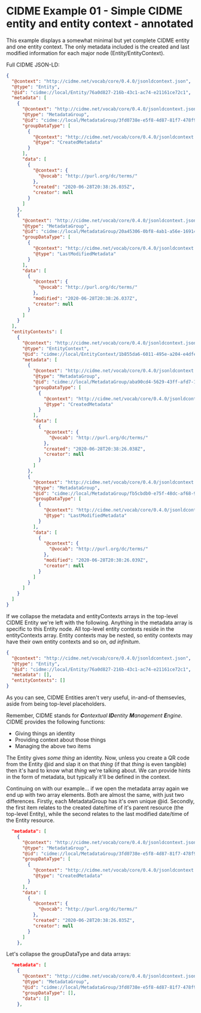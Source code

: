 # CIDME Example 01 - Simple CIDME entity and entity context - annotated

This example displays a somewhat minimal but yet complete CIDME entity and one entity context.  The only metadata included is the created and last modified information for each major node (Entity/EntityContext).

Full CIDME JSON-LD:

```json
{
  "@context": "http://cidme.net/vocab/core/0.4.0/jsonldcontext.json",
  "@type": "Entity",
  "@id": "cidme://local/Entity/76a0d827-216b-43c1-ac74-e21161ce72c1",
  "metadata": [
    {
      "@context": "http://cidme.net/vocab/core/0.4.0/jsonldcontext.json",
      "@type": "MetadataGroup",
      "@id": "cidme://local/MetadataGroup/3fd0738e-e5f8-4d87-81f7-478f914dcd33",
      "groupDataType": [
        {
          "@context": "http://cidme.net/vocab/core/0.4.0/jsonldcontext.json",
          "@type": "CreatedMetadata"
        }
      ],
      "data": [
        {
          "@context": {
            "@vocab": "http://purl.org/dc/terms/"
          },
          "created": "2020-06-28T20:38:26.035Z",
          "creator": null
        }
      ]
    },
    {
      "@context": "http://cidme.net/vocab/core/0.4.0/jsonldcontext.json",
      "@type": "MetadataGroup",
      "@id": "cidme://local/MetadataGroup/20a45306-0bf8-4ab1-a56e-16914b60a756",
      "groupDataType": [
        {
          "@context": "http://cidme.net/vocab/core/0.4.0/jsonldcontext.json",
          "@type": "LastModifiedMetadata"
        }
      ],
      "data": [
        {
          "@context": {
            "@vocab": "http://purl.org/dc/terms/"
          },
          "modified": "2020-06-28T20:38:26.037Z",
          "creator": null
        }
      ]
    }
  ],
  "entityContexts": [
    {
      "@context": "http://cidme.net/vocab/core/0.4.0/jsonldcontext.json",
      "@type": "EntityContext",
      "@id": "cidme://local/EntityContext/1b855da6-6011-495e-a204-e4dfef9149f2",
      "metadata": [
        {
          "@context": "http://cidme.net/vocab/core/0.4.0/jsonldcontext.json",
          "@type": "MetadataGroup",
          "@id": "cidme://local/MetadataGroup/aba90cd4-5629-43ff-afd7-101f7db44922",
          "groupDataType": [
            {
              "@context": "http://cidme.net/vocab/core/0.4.0/jsonldcontext.json",
              "@type": "CreatedMetadata"
            }
          ],
          "data": [
            {
              "@context": {
                "@vocab": "http://purl.org/dc/terms/"
              },
              "created": "2020-06-28T20:38:26.038Z",
              "creator": null
            }
          ]
        },
        {
          "@context": "http://cidme.net/vocab/core/0.4.0/jsonldcontext.json",
          "@type": "MetadataGroup",
          "@id": "cidme://local/MetadataGroup/fb5cbdb0-e75f-48dc-af68-9132e7bbefea",
          "groupDataType": [
            {
              "@context": "http://cidme.net/vocab/core/0.4.0/jsonldcontext.json",
              "@type": "LastModifiedMetadata"
            }
          ],
          "data": [
            {
              "@context": {
                "@vocab": "http://purl.org/dc/terms/"
              },
              "modified": "2020-06-28T20:38:26.039Z",
              "creator": null
            }
          ]
        }
      ]
    }
  ]
}
```

If we collapse the metadata and entityContexts arrays in the top-level CIDME Entity we're left with the following.  Anything in the metadata array is specific to this Entity node.  All top-level entity contexts reside in the entityContexts array.  Entity contexts may be nested, so entity contexts may have their own entity contexts and so on, *ad infinitum*.


```json
{
  "@context": "http://cidme.net/vocab/core/0.4.0/jsonldcontext.json",
  "@type": "Entity",
  "@id": "cidme://local/Entity/76a0d827-216b-43c1-ac74-e21161ce72c1",
  "metadata": [],
  "entityContexts": []
}
```

As you can see, CIDME Entities aren't very useful, in-and-of themsevles, aside from being top-level placeholders.  

Remember, CIDME stands for ***C**ontextual **ID**entity **M**anagement **E**ngine*.  CIDME provides the following functions:
- Giving things an identity
- Providing context about those things
- Managing the above two items

The Entity gives *some thing* an identity.  Now, unless you create a QR code from the Entity @id and slap it on that *thing* (if that *thing* is even tangible) then it's hard to know what *thing* we're talking about.  We can provide hints in the form of metadata, but typically it'll be defined in the context.

Continuing on with our example... if we open the metadata array again we end up with two array elements.  Both are almost the same, with just two differences.  Firstly, each MetadataGroup has it's own unique @id.  Secondly, the first item relates to the created date/time of it's parent resource (the top-level Entity), while the second relates to the last modified date/time of the Entity resource.

```json
  "metadata": [
    {
      "@context": "http://cidme.net/vocab/core/0.4.0/jsonldcontext.json",
      "@type": "MetadataGroup",
      "@id": "cidme://local/MetadataGroup/3fd0738e-e5f8-4d87-81f7-478f914dcd33",
      "groupDataType": [
        {
          "@context": "http://cidme.net/vocab/core/0.4.0/jsonldcontext.json",
          "@type": "CreatedMetadata"
        }
      ],
      "data": [
        {
          "@context": {
            "@vocab": "http://purl.org/dc/terms/"
          },
          "created": "2020-06-28T20:38:26.035Z",
          "creator": null
        }
      ]
    },
```

Let's collapse the groupDataType and data arrays:

```json
  "metadata": [
    {
      "@context": "http://cidme.net/vocab/core/0.4.0/jsonldcontext.json",
      "@type": "MetadataGroup",
      "@id": "cidme://local/MetadataGroup/3fd0738e-e5f8-4d87-81f7-478f914dcd33",
      "groupDataType": [], 
      "data": []
    },
```

